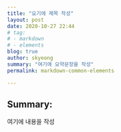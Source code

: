 ```yaml
---
title: "요기에 제목 작성"
layout: post
date: 2020-10-27 22:44
# tag:
# - markdown
# - elements
blog: true
author: skyeong
summary: "여기에 요약문장을 작성"
permalink: markdown-common-elements

---
```


## Summary:

여기에 내용을 작성 
